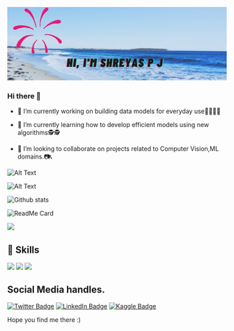 ![Shreyas' GitHub Banner](newpic.jpg)


### Hi there 👋

<!--
**shreyaspj20/shreyaspj20** is a ✨ _special_ ✨ repository because its `README.md` (this file) appears on your GitHub profile.
-->
- 🌟 I’m currently working on building data models for everyday use🧑‍💻🧑‍💻

- 🌟 I’m currently learning how to develop efficient models using new algorithms🕵️🕵️

- 🌟 I’m looking to collaborate on projects related to Computer Vision,ML domains.📷📞

![Alt Text](https://media.giphy.com/media/5dYeglPmPC5lL7xYhs/giphy.gif)


![Alt Text](https://media.giphy.com/media/mG1MxDDEMSAVkF7da3/giphy.gif)

![Github stats](https://github-readme-stats.vercel.app/api?username=shreyaspj20)

![ReadMe Card](https://github-readme-stats.vercel.app/api/pin/?username=shreyaspj20&repo=Music-recommendation-system)

![](https://komarev.com/ghpvc/?username=shreyaspj20)


## 💼 Skills

![](https://img.shields.io/badge/Code-Python-informational?style=flat&logo=angular&logoColor=white&color=4AB197)
![](https://img.shields.io/badge/Tools-Tensorflow-informational?style=flat&logo=docker&logoColor=white&color=4AB197)
![](https://img.shields.io/badge/Tools-Pytorch-informational?style=flat&logo=Pivotal-Tracker&logoColor=white&color=4AB197)


## Social Media handles.
[![Twitter Badge](https://img.shields.io/badge/Twitter-Profile-informational?style=flat&logo=twitter&logoColor=white&color=1CA2F1)](https://twitter.com/pj_shreyas)
[![LinkedIn Badge](https://img.shields.io/badge/LinkedIn-Profile-informational?style=flat&logo=linkedin&logoColor=white&color=0D76A8)](https://www.linkedin.com/in/shreyas-pj-39523619b/)
[![Kaggle Badge](https://img.shields.io/badge/Kaggle-Profile-informational?style=flat&logo=kaggle&logoColor=white&color=1CA2F1)](https://www.kaggle.com/shreyaspj)

Hope you find me there :)
